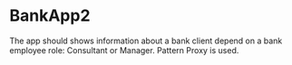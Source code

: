 # BankApp2
The app should shows information about a bank client depend on a bank employee role: Consultant or Manager. Pattern Proxy is used. 
